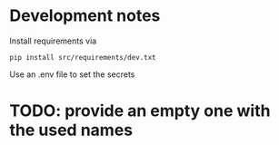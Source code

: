 # Development notes

Install requirements via

```shell
pip install src/requirements/dev.txt
```

Use an .env file to set the secrets
# TODO: provide an empty one with the used names